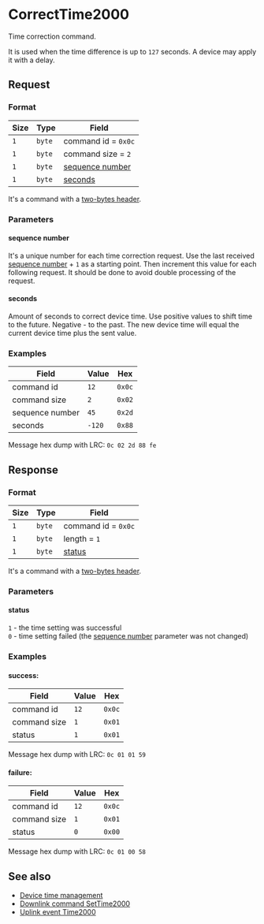# CorrectTime2000

Time correction command.

It is used when the time difference is up to `127` seconds.
A device may apply it with a delay.


## Request

### Format

| Size | Type   | Field                               |
| ---- | ------ | ----------------------------------- |
| `1`  | `byte` | command id = `0x0c`                 |
| `1`  | `byte` | command size = `2`                  |
| `1`  | `byte` | [sequence number](#sequence-number) |
| `1`  | `byte` | [seconds](#seconds)                 |

It's a command with a [two-bytes header](../message.md#command-with-a-two-bytes-header).

### Parameters

#### **sequence number**

It's a unique number for each time correction request.
Use the last received [sequence number](./uplink/Time2000.md#sequence-number) + `1` as a starting point.
Then increment this value for each following request.
It should be done to avoid double processing of the request.

#### **seconds**

Amount of seconds to correct device time.
Use positive values to shift time to the future. Negative - to the past.
The new device time will equal the current device time plus the sent value.

### Examples

| Field           | Value  | Hex    |
| --------------- | ------ | ------ |
| command id      | `12`   | `0x0c` |
| command size    | `2`    | `0x02` |
| sequence number | `45`   | `0x2d` |
| seconds         | `-120` | `0x88` |

Message hex dump with LRC: `0c 02 2d 88 fe`


## Response

### Format

| Size | Type   | Field               |
| ---- | ------ | ------------------- |
| `1`  | `byte` | command id = `0x0c` |
| `1`  | `byte` | length = `1`        |
| `1`  | `byte` | [status](#status)   |

It's a command with a [two-bytes header](../message.md#command-with-a-two-bytes-header).

### Parameters

#### **status**

`1` - the time setting was successful <br>
`0` - time setting failed (the [sequence number](#sequence-number) parameter was not changed)

### Examples

#### success:

| Field        | Value | Hex    |
| ------------ | ----- | ------ |
| command id   | `12`  | `0x0c` |
| command size | `1`   | `0x01` |
| status       | `1`   | `0x01` |

Message hex dump with LRC: `0c 01 01 59`

#### failure:

| Field        | Value | Hex    |
| ------------ | ----- | ------ |
| command id   | `12`  | `0x0c` |
| command size | `1`   | `0x01` |
| status       | `0`   | `0x00` |

Message hex dump with LRC: `0c 01 00 58`


## See also

* [Device time management](../basics.md#device-time-management)
* [Downlink command SetTime2000](../commands/SetTime2000.md)
* [Uplink event Time2000](../commands/uplink/Time2000.md)
